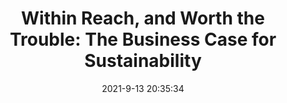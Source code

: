 ---
"title": "Within Reach, and Worth the Trouble: The Business Case for Sustainability"
"date": "2021-9-13 20:35:34"
"feed_name": "INDUSTRYWEEK"
"feed_website": "https://www.industryweek.com/"
"feed_rss": "https://www.industryweek.com/__rss/website-scheduled-content.xml?input=%7B%22sectionAlias%22%3A%22home%22%7D"
"link": "https://www.industryweek.com/leadership/corporate-responsibility/article/21175188/within-reach-and-worth-the-trouble-the-business-case-for-sustainability"
"file": "_posts/1-1-2021-2705d99415a0e98715d63b9bdb8384b23127f3e1.md"
"accident": "0"
"drilling": "0"
---